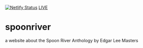 [![Netlify Status](https://api.netlify.com/api/v1/badges/715dcce5-9f75-4b41-9f40-4c770c2943dc/deploy-status)](https://app.netlify.com/sites/eloquent-elion-8f88ca/deploys)
[LIVE](https://eloquent-elion-8f88ca.netlify.app/)
# spoonriver
a website about the Spoon River Anthology by Edgar Lee Masters
